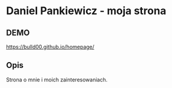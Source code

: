 # Daniel Pankiewicz - moja strona

## DEMO
https://bulld00.github.io/homepage/

## Opis

Strona o mnie i moich zainteresowaniach.
